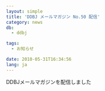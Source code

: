 ```yaml
---
layout: simple
title: 'DDBJ メールマガジン No.50 配信'
category: news
db:
  - ddbj

tags:
  - お知らせ

date: 2010-05-31T16:34:56
lang: ja
---
```


DDBJメールマガジンを配信しました

